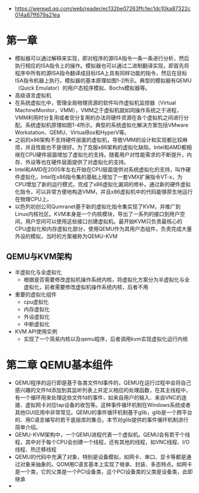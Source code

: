 - https://weread.qq.com/web/reader/ec132be07263ffc1ec1dc10ka87322c014a87ff679a21ea
# 第一章
- 模拟器可以通过解释来实现，即对程序的源ISA指令一条一条进行分析，然后执行相应的ISA指令上的操作。模拟器也可以通过二进制翻译实现，即首先将程序中所有的源ISA指令翻译成目标ISA上具有同样功能的指令，然后在目标ISA指令机器上执行。模拟器的基本原理如图1-2所示。典型的模拟器有QEMU（Quick Emulator）的用户态程序模拟、Bochs模拟器等。
- 高级语言虚拟机
- 在系统虚拟化中，管理全局物理资源的软件叫作虚拟机监控器（Virtual MachineMonitor，VMM），VMM之于虚拟机就如同操作系统之于进程，VMM利用时分复用或者空分复用的办法将硬件资源在各个虚拟机之间进行分配。系统虚拟机原理如图1-4所示。典型的系统虚拟化解决方案包括VMware Workstation、QEMU、VirtualBox和HyperV等。
- 之前的x86架构不支持硬件层面的虚拟机，导致VMM的设计和实现都比较麻烦，并且性能也不是很好。为了克服x86架构的虚拟化缺陷，Intel和AMD都相继在CPU硬件层面增加了虚拟化的支持。随着用户对性能需求的不断提升，内存、外设等也在硬件层面提供了对虚拟化的支持。
- Intel和AMD在2005年左右开始在CPU层面提供对系统虚拟化的支持，叫作硬件虚拟化，Intel在x86指令集的基础上增加了一套VMX扩展指令VT-x，为CPU增加了新的运行模式，完成了x86虚拟化漏洞的修补。通过新的硬件虚拟化指令，可以非常方便地构造VMM，并且x86虚拟机中的代码能够原生地运行在物理CPU上。
- 以色列初创公司Qumranet基于新的虚拟化指令集实现了KVM，并推广到Linux内核社区。KVM本身是一个内核模块，导出了一系列的接口到用户空间，用户空间可以使用这些接口创建虚拟机。最开始KVM只负责最核心的CPU虚拟化和内存虚拟化部分，使用QEMU作为其用户态组件，负责完成大量外设的模拟，当时的方案被称为QEMU-KVM
## QEMU与KVM架构
- 半虚拟化与全虚拟化
  - 根据是否需要修改虚拟机操作系统内核，将虚拟化方案分为半虚拟化与全虚拟化，前者需要修改虚拟机操作系统内核，后者不用
- 重要的虚拟化组件
  - cpu虚拟化
  - 内存虚拟化
  - 外设虚拟化
  - 中断虚拟化
- KVM API使用实例
  - 实现了一个简易内核以及qemu程序，后者调用kvm实现虚拟化运行内核
# 第二章 QEMU基本组件
- QEMU程序的运行即是基于各类文件fd事件的，QEMU在运行过程中会将自己感兴趣的文件fd添加到其监听列表上并定义相应的处理函数，在其主线程中，有一个循环用来处理这些文件fd的事件，如来自用户的输入、来自VNC的连接、虚拟网卡对应tap设备的收包等。这种事件循环机制在Windows系统或者其他GUI应用中非常常见。QEMU的事件循环机制基于glib，glib是一个跨平台的、用C语言编写的若干底层库的集合。本节对glib提供的事件循环机制进行简单介绍。
- QEMU-KVM架构中，一个QEMU进程代表一个虚拟机。QEMU会有若干个线程，其中对于每个CPU会创建一个线程，还有其他的线程，如VNC线程、I/O线程、热迁移线程
- QEMU的代码中充满了对象，特别是设备模拟，如网卡、串口、显卡等都是通过对象来抽象的。QOM用C语言基本上实现了继承、封装、多态特点。如网卡是一个类，它的父类是一个PCI设备类，这个PCI设备类的父类是设备类，此即继承
- 